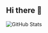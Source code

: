 ## Hi there 👋
![GitHub Stats](https://github-readme-stats.vercel.app/api?username=Forizing&theme=radical)
